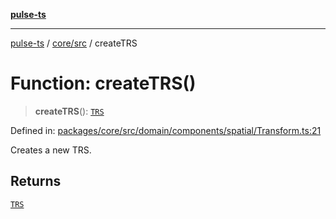 [**pulse-ts**](../../../README.md)

***

[pulse-ts](../../../README.md) / [core/src](../README.md) / createTRS

# Function: createTRS()

> **createTRS**(): [`TRS`](../interfaces/TRS.md)

Defined in: [packages/core/src/domain/components/spatial/Transform.ts:21](https://github.com/jlehett/pulse-ts/blob/b287bc18de1bbb78a8cc43f602a646e458610bc3/packages/core/src/domain/components/spatial/Transform.ts#L21)

Creates a new TRS.

## Returns

[`TRS`](../interfaces/TRS.md)
